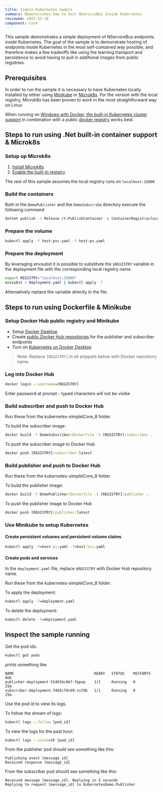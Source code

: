 ```yaml
---
title: Simple Kubernetes Sample
summary: Demonstrates how to host NServiceBus inside Kubernetes
reviewed: 2023-12-18
component: Core
---
```


This sample demonstrates a simple deployment of NServiceBus endpoints inside Kubernetes. The goal of the sample is to demonstrate hosting of endpoints inside Kubernetes in the most self-contained way possible, and therefore makes a few tradeoffs like using the learning transport and persistence to avoid having to pull in additional images from public registries.

## Prerequisites

In order to run the sample it is necessary to have Kubernetes locally installed by either using [Minikube](https://minikube.sigs.k8s.io/docs/) or [Microk8s](https://microk8s.io). For the version with the local registry, Microk8s has been proven to work in the most straightforward way on Linux.

When running on [Windows with Docker, the built-in Kubernetes cluster support](https://docs.docker.com/desktop/kubernetes/) in combination with a public [docker registry](https://hub.docker.com/) works best.

## Steps to run using .Net built-in container support & Microk8s

### Setup up Microk8s

1. [Install Microk8s](https://microk8s.io/docs/getting-started)
1. [Enable the built-in registry](https://microk8s.io/docs/registry-built-in)

The rest of this sample assumes the local registry runs on `localhost:32000`

### Build the containers

Both in the `DemoPublisher` and the `DemoSubscribe` directory execute the following command

```bash
dotnet publish -c Release /t:PublishContainer -p ContainerRegistry=localhost:32000
```

### Prepare the volume

```bash
kubectl apply -f host-pvc.yaml -f host-pv.yaml
```

### Prepare the deployment

By leveraging envsubst it is possible to substitute the `$REGISTRY` variable in the deployment file with the corresponding local registry name.

```bash
export REGISTRY="localhost:32000"
envsubst < Deployment.yaml | kubectl apply -f -
```

Alternatively replace the variable directly in the file.

## Steps to run using Dockerfile & Minikube

### Setup Docker Hub public registry and Minikube

- Setup [Docker Desktop](https://docs.docker.com/desktop/)
- Create [public Docker Hub repositories](https://docs.docker.com/docker-hub/quickstart/) for the publisher and subscriber endpoints
- Turn on [Kubernetes on Docker Desktop](https://docs.docker.com/desktop/kubernetes/)

>Note: Replace `[REGISTRY]` in all snippets below with Docker repository name.

### Log into Docker Hub

```cmd
docker login --username=[REGISTRY]
```

Enter password at prompt - typed characters will not be visibe

### Build subscriber and push to Docker Hub

Run these from the kubernetes-simple\Core_8 folder.

To build the subscriber image:

```cmd
docker build -f DemoSubscriber/Dockerfile -t [REGISTRY]/subscriber .
```

To push the subscriber image to Docker Hub

```cmd
docker push [REGISTRY]/subscriber:latest`
```

### Build publisher and push to Docker Hub

Run these from the kubernetes-simple\Core_8 folder.

To build the publisher image:

```cmd
docker build -f DemoPublisher/Dockerfile -t [REGISTRY]/publisher .
```

To push the publisher image to Docker Hub

```cmd
docker push [REGISTRY]/publisher:latest
```

### Use Minikube to setup Kubernetes

#### Create persistent volumes and persistent volume claims

```cmd
kubectl apply -f=host-pv.yaml -f=host-pvc.yaml
```

#### Create pods and services

In the `deployment.yaml` file, replace `$REGISTRY` with Docker Hub repository name.

Run these from the kubernetes-simple\Core_8 folder.

To apply the deployment:

```cmd
kubectl apply -f=deployment.yaml
```

To delete the deployment:

```cmd
kubectl delete -f=deployment.yaml
```

## Inspect the sample running

Get the pod ids:

```cmd
kubectl get pods
```

prints something like

```text
NAME                                     READY   STATUS    RESTARTS   AGE
publisher-deployment-554656c667-fppxp    1/1     Running   0          25m
subscriber-deployment-7dd5cf8c69-zs7db   1/1     Running   0          25m
```

Use the pod id to view its logs.

To follow the stream of logs:

```cmd
kubectl logs --follow [pod_id]
```

To view the logs for the past hour:

```cmd
kubectl logs --since=1h [pod_id]
```

From the publisher pod should see something like this:

```text
Publishing event [message_id]
Received response [message_id]
```

From the subscriber pod should see something like this:

```text
Received message [message_id]. Replying in 5 seconds
Replying to request [message_id] to KubernetesDemo.Publisher
```